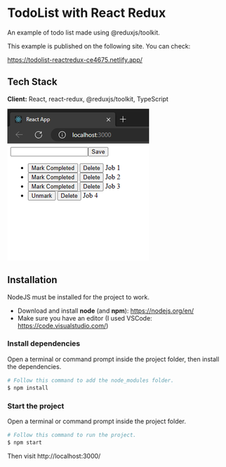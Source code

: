 # TodoList with React Redux

An example of todo list made using @reduxjs/toolkit.

This example is published on the following site. You can check:

https://todolist-reactredux-ce4675.netlify.app/

## Tech Stack

**Client:** React, react-redux, @reduxjs/toolkit, TypeScript

![alt text](public/screenshots/ss.png?raw=true)


## Installation

NodeJS must be installed for the project to work.

- Download and install **node** (and **npm**): https://nodejs.org/en/
- Make sure you have an editor (I used VSCode: https://code.visualstudio.com/)

### Install dependencies

Open a terminal or command prompt inside the project folder, then install the dependencies.

```Bash
# Follow this command to add the node_modules folder.
$ npm install
```

### Start the project

Open a terminal or command prompt inside the project folder.

```Bash
# Follow this command to run the project.
$ npm start
```

Then visit http://localhost:3000/
